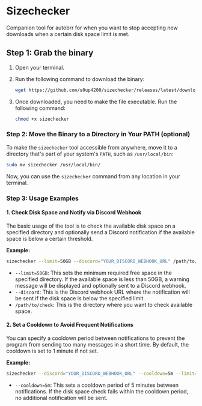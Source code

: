 # Sizechecker

Companion tool for autobrr for when you want to stop accepting new downloads when a certain disk space limit is met.

## Step 1: Grab the binary

1. Open your terminal.

2. Run the following command to download the binary:

   ```bash
   wget https://github.com/s0up4200/sizechecker/releases/latest/download/sizechecker
   ```

3. Once downloaded, you need to make the file executable. Run the following command:

   ```bash
   chmod +x sizechecker
   ```

### Step 2: Move the Binary to a Directory in Your PATH (optional)

To make the `sizechecker` tool accessible from anywhere, move it to a directory that's part of your system's `PATH`, such as `/usr/local/bin`:

```bash
sudo mv sizechecker /usr/local/bin/
```

Now, you can use the `sizechecker` command from any location in your terminal.

### Step 3: Usage Examples

#### 1. Check Disk Space and Notify via Discord Webhook

The basic usage of the tool is to check the available disk space on a specified directory and optionally send a Discord notification if the available space is below a certain threshold.

**Example:**

```bash
sizechecker --limit=50GB --discord="YOUR_DISCORD_WEBHOOK_URL" /path/to/check
```

- `--limit=50GB`: This sets the minimum required free space in the specified directory. If the available space is less than 50GB, a warning message will be displayed and optionally sent to a Discord webhook.
- `--discord`: This is the Discord webhook URL where the notification will be sent if the disk space is below the specified limit.
- `/path/to/check`: This is the directory where you want to check available space.

#### 2. Set a Cooldown to Avoid Frequent Notifications

You can specify a cooldown period between notifications to prevent the program from sending too many messages in a short time. By default, the cooldown is set to 1 minute if not set.

**Example:**

```bash
sizechecker --discord="YOUR_DISCORD_WEBHOOK_URL" --cooldown=5m --limit=50GB /path/to/check
```

- `--cooldown=5m`: This sets a cooldown period of 5 minutes between notifications. If the disk space check fails within the cooldown period, no additional notification will be sent.
